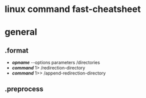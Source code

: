 # linux command fast-cheatsheet

# general
## .format
- ***opname*** --options parameters /directories
- ***command*** 1> /redirection-directory
- ***command*** 1>> /append-redirection-directory
## .preprocess
